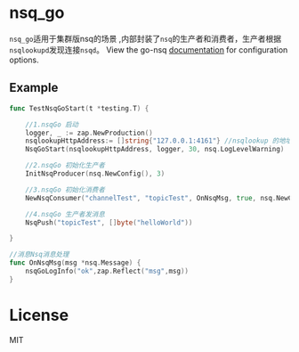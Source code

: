 # nsq_go

 `nsq_go`适用于集群版nsq的场景 ,内部封装了`nsq`的生产者和消费者，生产者根据`nsqlookupd`发现连接`nsqd`。
View the go-nsq [documentation](http://godoc.org/github.com/bitly/go-nsq#Config) for configuration options.

## Example

```go
func TestNsqGoStart(t *testing.T) {

	//1.nsqGo 启动
	logger, _ := zap.NewProduction()
	nsqlookupHttpAddress:= []string{"127.0.0.1:4161"} //nsqlookup 的地址数组
	NsqGoStart(nsqlookupHttpAddress, logger, 30, nsq.LogLevelWarning)

	//2.nsqGo 初始化生产者
	InitNsqProducer(nsq.NewConfig(), 3)

	//3.nsqGo 初始化消费者
	NewNsqConsumer("channelTest", "topicTest", OnNsqMsg, true, nsq.NewConfig())

	//4.nsqGo 生产者发消息
	NsqPush("topicTest", []byte("helloWorld"))

}

//消息Nsq消息处理
func OnNsqMsg(msg *nsq.Message) {
	nsqGoLogInfo("ok",zap.Reflect("msg",msg))
}

```

# License

 MIT